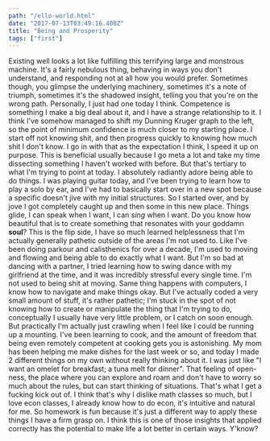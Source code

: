```yaml
---
path: "/ello-world.html"
date: "2017-07-13T03:49:16.408Z"
title: "Being and Prosperity"
tags: ["first"]
---
```


Existing well looks a lot like fulfilling this terrifying large and monstrous machine. It's a fairly nebulous thing, behaving in ways you don't understand, and responding not at all how you would prefer. Sometimes though, you glimpse the underlying machinery, sometimes it's a note of triumph, sometimes it's the shadowed insight, telling you that you're on the wrong path. Personally, I just had one today I think. Competence is something I make a big deal about it, and I have a strange relationship to it. I think I've somehow managed to shift my Dunning Kruger graph to the left, so the point of minimum confidence is much closer to my starting place. I start off not knowing shit, and then progress quickly to knowing how much shit I don't know. I go in with that as the expectation I think, I speed it up on purpose. This is beneficial usually because I go meta a lot and take my time dissecting something I haven't worked with before. But that's tertiary to what I'm trying to point at today. I absolutely radiantly adore being able to do things. I was playing guitar today, and I've been trying to learn how to play a solo by ear, and I've had to basically start over in a new spot because a specific doesn't jive with my initial structures. So I started over, and by jove I got completely caught up and then some in this new place. Things glide, I can speak when I want, I can *sing* when I want. Do you know how beautiful that is to create something that resonates with your goddamn **soul**? This is the flip side, I have so much learned helplessness that I'm actually generally pathetic outside of the areas I'm not used to. Like I've been doing parkour and calisthenics for over a decade, I'm used to moving and flowing and being able to do exactly what I want. But I'm so bad at dancing with a partner, I tried learning how to swing dance with my girlfriend at the time, and it was incredibly stressful every single time. I'm not used to being shit at moving. Same thing happens with computers, I know how to navigate and make things okay. But I've actually coded a very small amount of stuff, it's rather pathetic; I'm stuck in the spot of not knowing how to create or manipulate the thing that I'm trying to do, conceptually I usually have very little problem, or I catch on soon enough. But practically I'm actually just crawling when I feel like I could be running up a mounting. I've been learning to cook, and the amount of freedom that being even remotely competent at cooking gets you is astonishing. My mom has been helping me make dishes for the last week or so, and today I made 2 different things on my own without really thinking about it. I was just like "I want an omelet for breakfast; a tuna melt for dinner". That feeling of open-ness, the place where you can explore and roam and don't have to worry so much about the rules, but can start thinking of situations. That's what I get a fucking kick out of. I think that's why I dislike math classes so much, but I love econ classes, I already know how to do econ, it's intuitive and natural for me. So homework is fun because it's just a different way to apply these things I have a firm grasp on. I think this is one of those insights that applied correctly has the potential to make life a lot better in certain ways. Y'know?
